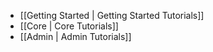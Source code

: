 - [[Getting Started | Getting Started Tutorials]]
- [[Core | Core Tutorials]]
- [[Admin | Admin Tutorials]]
